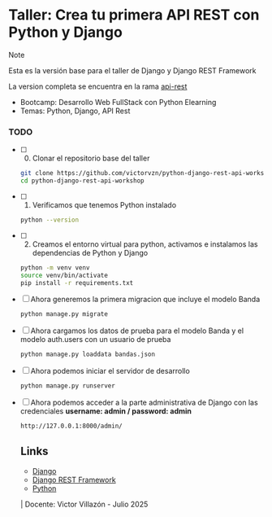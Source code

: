 # Taller: Crea tu primera API REST con Python y Django

> [!NOTE] 
> Esta es la versión base para el taller de Django y Django REST Framework
> 
> La version completa se encuentra en la rama [api-rest](https://github.com/victorvzn/python-django-rest-api-workshop/tree/api-rest)

* Bootcamp: Desarrollo Web FullStack con Python Elearning
* Temas: Python, Django, API Rest

### TODO 

* [ ] 0. Clonar el repositorio base del taller
  ```bash
  git clone https://github.com/victorvzn/python-django-rest-api-workshop.git
  cd python-django-rest-api-workshop
  ```
* [ ] 1. Verificamos que tenemos Python instalado
  ```bash
  python --version
  ```
* [ ] 2. Creamos el entorno virtual para python, activamos e instalamos las dependencias de Python y Django
  ```bash
  python -m venv venv
  source venv/bin/activate
  pip install -r requirements.txt
  ```
* [ ] Ahora generemos la primera migracion que incluye el modelo Banda
  ```bash
  python manage.py migrate
  ```
* [ ] Ahora cargamos los datos de prueba para el modelo Banda y el modelo auth.users con un usuario de prueba
  ```bash
  python manage.py loaddata bandas.json
  ```
* [ ] Ahora podemos iniciar el servidor de desarrollo
  ```bash
  python manage.py runserver
  ```
* [ ] Ahora podemos acceder a la parte administrativa de Django con las credenciales
  **username: admin / password: admin**
  ```bash
  http://127.0.0.1:8000/admin/
  ```

  ## Links

  * [Django](https://www.djangoproject.com/)
  * [Django REST Framework](https://www.django-rest-framework.org/)
  * [Python](https://www.python.org/)
     
  | Docente: Victor Villazón - Julio 2025
